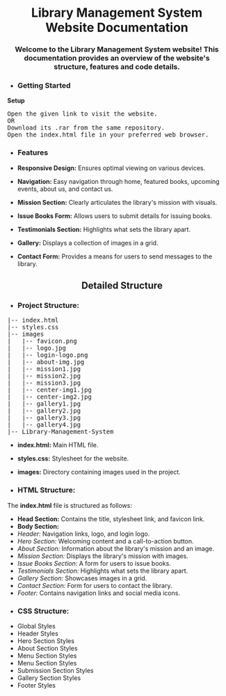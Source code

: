 <h1 align="center">Library Management System Website Documentation</h1>
<h3 align="center">Welcome to the Library Management System website! This documentation provides an overview of the website's structure, features and code details.</h3>

- <h3 align="left">Getting Started</h3>
**Setup**
<pre>
Open the given link to visit the website.
OR
Download its .rar from the same repository.
Open the index.html file in your preferred web browser.
</pre>

- <h3 align="left">Features</h5>
- **Responsive Design:** Ensures optimal viewing on various devices.
- **Navigation:** Easy navigation through home, featured books, upcoming events, about us, and contact us.
- **Mission Section:** Clearly articulates the library's mission with visuals.
- **Issue Books Form:** Allows users to submit details for issuing books.
- **Testimonials Section:** Highlights what sets the library apart.
- **Gallery:** Displays a collection of images in a grid.
- **Contact Form:** Provides a means for users to send messages to the library.

  <h2 align="center">Detailed Structure</h3>

- <h3 align="left">Project Structure:</h3>
<pre>
|-- index.html
|-- styles.css
|-- images
|   |-- favicon.png
|   |-- logo.jpg
|   |-- login-logo.png
|   |-- about-img.jpg
|   |-- mission1.jpg
|   |-- mission2.jpg
|   |-- mission3.jpg
|   |-- center-img1.jpg
|   |-- center-img2.jpg
|   |-- gallery1.jpg
|   |-- gallery2.jpg
|   |-- gallery3.jpg
|   |-- gallery4.jpg
|-- Library-Management-System
</pre>
- **index.html:** Main HTML file.
- **styles.css:** Stylesheet for the website.
- **images:** Directory containing images used in the project.

- <h3 align="left">HTML Structure:</h3>
The **index.html** file is structured as follows:

- **Head Section:** Contains the title, stylesheet link, and favicon link.
- **Body Section:**
-   *Header:* Navigation links, logo, and login logo.
-   *Hero Section:* Welcoming content and a call-to-action button.
-   *About Section:* Information about the library's mission and an image.
-   *Mission Section:* Displays the library's mission with images.
-   *Issue Books Section:* A form for users to issue books.
-   *Testimonials Section:* Highlights what sets the library apart.
-   *Gallery Section:* Showcases images in a grid.
-   *Contact Section:* Form for users to contact the library.
-   *Footer:* Contains navigation links and social media icons.
- <h3 align="left">CSS Structure:</h3>
- Global Styles
- Header Styles
- Hero Section Styles
- About Section Styles
- Menu Section Styles
- Menu Section Styles
- Submission Section Styles
- Gallery Section Styles
- Footer Styles
